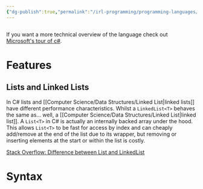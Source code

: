 ```yaml
---
{"dg-publish":true,"permalink":"/irl-programming/programming-languages/c-sharp/"}
---
```


```ad-tldr

```

If you want a more technical overview of the language check out [Microsoft's tour of c#](https://learn.microsoft.com/en-us/dotnet/csharp/tour-of-csharp/).
# Features

## Lists and Linked Lists 

In C# lists and [[Computer Science/Data Structures/Linked List\|linked lists]] have different performance characteristics. Whilst a `LinkedList<T>` behaves the same as... well, a [[Computer Science/Data Structures/Linked List\|linked list]]. A `List<T>` in C# is actually an internally backed array under the hood. This allows `List<T>` to be fast for access by index and can cheaply add/remove at the end of the list due to its wrapper, but removing or inserting elements at the start or within the list is costly.

[Stack Overflow: Difference between List and LinkedList](https://stackoverflow.com/questions/4279020/difference-between-listt-and-linkedlistt)

# Syntax
